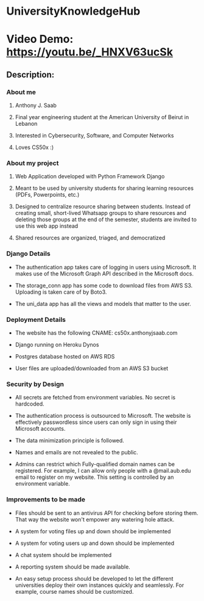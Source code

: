 # UniversityKnowledgeHub

# Video Demo: https://youtu.be/_HNXV63ucSk

## Description:

### About me

1. Anthony J. Saab
    
2. Final year engineering student at the American University of Beirut in Lebanon
    
3. Interested in Cybersecurity, Software, and Computer Networks
    
4. Loves CS50x :)
    

### About my project

1. Web Application developed with Python Framework Django
    
2. Meant to be used by university students for sharing learning resources (PDFs, Powerpoints, etc.)
    
3. Designed to centralize resource sharing between students. Instead of creating small, short-lived Whatsapp groups to share resources and deleting those groups at the end of the semester, students are invited to use this web app instead
    
4. Shared resources are organized, triaged, and democratized
    

### Django Details

* The authentication app takes care of logging in users using Microsoft. It makes use of the Microsoft Graph API described in the Microsoft docs.
    
* The storage\_conn app has some code to download files from AWS S3. Uploading is taken care of by Boto3.
    
* The uni\_data app has all the views and models that matter to the user.
    

### Deployment Details

* The website has the following CNAME: cs50x.anthonyjsaab.com
    
* Django running on Heroku Dynos
    
* Postgres database hosted on AWS RDS
    
* User files are uploaded/downloaded from an AWS S3 bucket
    

### Security by Design

* All secrets are fetched from environment variables. No secret is hardcoded.
    
* The authentication process is outsourced to Microsoft. The website is effectively passwordless since users can only sign in using their Microsoft accounts.
    
* The data minimization principle is followed.
    
* Names and emails are not revealed to the public.
    
* Admins can restrict which Fully-qualified domain names can be registered. For example, I can allow only people with a @mail.aub.edu email to register on my website. This setting is controlled by an environment variable.
    

### Improvements to be made

* Files should be sent to an antivirus API for checking before storing them. That way the website won't empower any watering hole attack.
    
* A system for voting files up and down should be implemented
    
* A system for voting users up and down should be implemented
    
* A chat system should be implemented
    
* A reporting system should be made available.
    
* An easy setup process should be developed to let the different universities deploy their own instances quickly and seamlessly. For example, course names should be customized.
